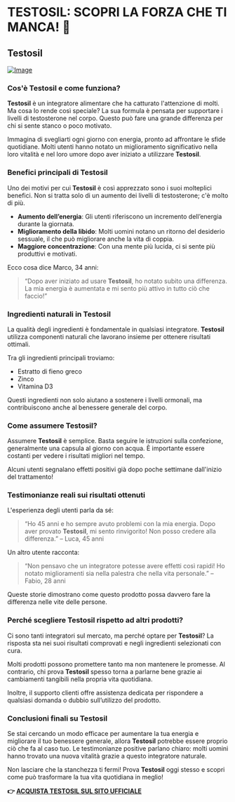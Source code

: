 # TESTOSIL: SCOPRI LA FORZA CHE TI MANCA! 💪

## Testosil

[![Image](https://www2.sellhealth.com/258/testosil_3_2.png)](https://gchaffi.com/sNAuY5UJ)

### Cos'è Testosil e come funziona?

**Testosil** è un integratore alimentare che ha catturato l'attenzione di molti. Ma cosa lo rende così speciale? La sua formula è pensata per supportare i livelli di testosterone nel corpo. Questo può fare una grande differenza per chi si sente stanco o poco motivato. 

Immagina di svegliarti ogni giorno con energia, pronto ad affrontare le sfide quotidiane. Molti utenti hanno notato un miglioramento significativo nella loro vitalità e nel loro umore dopo aver iniziato a utilizzare **Testosil**.

### Benefici principali di Testosil

Uno dei motivi per cui **Testosil** è così apprezzato sono i suoi molteplici benefici. Non si tratta solo di un aumento dei livelli di testosterone; c'è molto di più.

- **Aumento dell’energia**: Gli utenti riferiscono un incremento dell’energia durante la giornata.
- **Miglioramento della libido**: Molti uomini notano un ritorno del desiderio sessuale, il che può migliorare anche la vita di coppia.
- **Maggiore concentrazione**: Con una mente più lucida, ci si sente più produttivi e motivati.

Ecco cosa dice Marco, 34 anni:

> “Dopo aver iniziato ad usare **Testosil**, ho notato subito una differenza. La mia energia è aumentata e mi sento più attivo in tutto ciò che faccio!” 

### Ingredienti naturali in Testosil

La qualità degli ingredienti è fondamentale in qualsiasi integratore. **Testosil** utilizza componenti naturali che lavorano insieme per ottenere risultati ottimali.

Tra gli ingredienti principali troviamo:

- Estratto di fieno greco
- Zinco
- Vitamina D3

Questi ingredienti non solo aiutano a sostenere i livelli ormonali, ma contribuiscono anche al benessere generale del corpo.

### Come assumere Testosil?

Assumere **Testosil** è semplice. Basta seguire le istruzioni sulla confezione, generalmente una capsula al giorno con acqua. È importante essere costanti per vedere i risultati migliori nel tempo.

Alcuni utenti segnalano effetti positivi già dopo poche settimane dall'inizio del trattamento!

### Testimonianze reali sui risultati ottenuti

L'esperienza degli utenti parla da sé:

> “Ho 45 anni e ho sempre avuto problemi con la mia energia. Dopo aver provato **Testosil**, mi sento rinvigorito! Non posso credere alla differenza.” – Luca, 45 anni

Un altro utente racconta:

> “Non pensavo che un integratore potesse avere effetti così rapidi! Ho notato miglioramenti sia nella palestra che nella vita personale.” – Fabio, 28 anni

Queste storie dimostrano come questo prodotto possa davvero fare la differenza nelle vite delle persone.

### Perché scegliere Testosil rispetto ad altri prodotti?

Ci sono tanti integratori sul mercato, ma perché optare per **Testosil**? La risposta sta nei suoi risultati comprovati e negli ingredienti selezionati con cura.

Molti prodotti possono promettere tanto ma non mantenere le promesse. Al contrario, chi prova **Testosil** spesso torna a parlarne bene grazie ai cambiamenti tangibili nella propria vita quotidiana.

Inoltre, il supporto clienti offre assistenza dedicata per rispondere a qualsiasi domanda o dubbio sull’utilizzo del prodotto.

### Conclusioni finali su Testosil

Se stai cercando un modo efficace per aumentare la tua energia e migliorare il tuo benessere generale, allora **Testosil** potrebbe essere proprio ciò che fa al caso tuo. Le testimonianze positive parlano chiaro: molti uomini hanno trovato una nuova vitalità grazie a questo integratore naturale.

Non lasciare che la stanchezza ti fermi! Prova **Testosil** oggi stesso e scopri come può trasformare la tua vita quotidiana in meglio!



**👉 [ACQUISTA TESTOSIL SUL SITO UFFICIALE](https://gchaffi.com/sNAuY5UJ)**